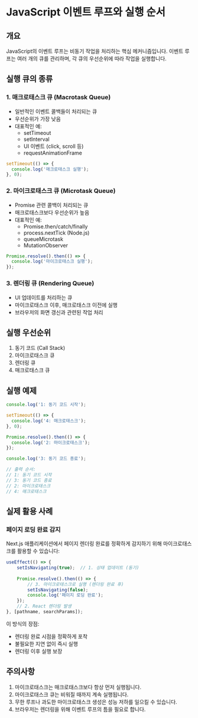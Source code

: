 # JavaScript 이벤트 루프와 실행 순서

## 개요

JavaScript의 이벤트 루프는 비동기 작업을 처리하는 핵심 메커니즘입니다. 이벤트 루프는 여러 개의 큐를 관리하며, 각 큐의 우선순위에 따라 작업을 실행합니다.

## 실행 큐의 종류

### 1. 매크로태스크 큐 (Macrotask Queue)

- 일반적인 이벤트 콜백들이 처리되는 큐
- 우선순위가 가장 낮음
- 대표적인 예:
  - setTimeout
  - setInterval
  - UI 이벤트 (click, scroll 등)
  - requestAnimationFrame

```javascript
setTimeout(() => {
  console.log('매크로태스크 실행');
}, 0);
```

### 2. 마이크로태스크 큐 (Microtask Queue)

- Promise 관련 콜백이 처리되는 큐
- 매크로태스크보다 우선순위가 높음
- 대표적인 예:
  - Promise.then/catch/finally
  - process.nextTick (Node.js)
  - queueMicrotask
  - MutationObserver

```javascript
Promise.resolve().then(() => {
  console.log('마이크로태스크 실행');
});
```

### 3. 렌더링 큐 (Rendering Queue)

- UI 업데이트를 처리하는 큐
- 마이크로태스크 이후, 매크로태스크 이전에 실행
- 브라우저의 화면 갱신과 관련된 작업 처리

## 실행 우선순위

1. 동기 코드 (Call Stack)
2. 마이크로태스크 큐
3. 렌더링 큐
4. 매크로태스크 큐

## 실행 예제

```javascript
console.log('1: 동기 코드 시작');

setTimeout(() => {
  console.log('4: 매크로태스크');
}, 0);

Promise.resolve().then(() => {
  console.log('2: 마이크로태스크');
});

console.log('3: 동기 코드 종료');

// 출력 순서:
// 1: 동기 코드 시작
// 3: 동기 코드 종료
// 2: 마이크로태스크
// 4: 매크로태스크
```

## 실제 활용 사례

### 페이지 로딩 완료 감지

Next.js 애플리케이션에서 페이지 렌더링 완료를 정확하게 감지하기 위해 마이크로태스크를 활용할 수 있습니다:

```typescript
useEffect(() => {
    setIsNavigating(true);  // 1. 상태 업데이트 (동기)
    
    Promise.resolve().then(() => {
        // 3. 마이크로태스크로 실행 (렌더링 완료 후)
        setIsNavigating(false);
        console.log('페이지 로딩 완료');
    });
    // 2. React 렌더링 발생
}, [pathname, searchParams]);
```

이 방식의 장점:

- 렌더링 완료 시점을 정확하게 포착
- 불필요한 지연 없이 즉시 실행
- 렌더링 이후 실행 보장

## 주의사항

1. 마이크로태스크는 매크로태스크보다 항상 먼저 실행됩니다.
2. 마이크로태스크 큐는 비워질 때까지 계속 실행됩니다.
3. 무한 루프나 과도한 마이크로태스크 생성은 성능 저하를 일으킬 수 있습니다.
4. 브라우저는 렌더링을 위해 이벤트 루프의 틈을 필요로 합니다.
